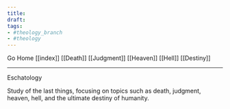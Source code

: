 ```yaml
---
title:
draft:
tags:
- #theology_branch
- #theology
---
```


Go Home [[index]]
[[Death]]
[[Judgment]]
[[Heaven]]
[[Hell]]
[[Destiny]]

---

Eschatology

Study of the last things, focusing on topics such as death, judgment, heaven, hell, and the ultimate destiny of humanity.
